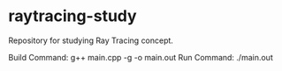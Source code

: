 # raytracing-study
Repository for studying Ray Tracing concept.

Build Command:
g++ main.cpp -g -o main.out
Run Command:
./main.out
